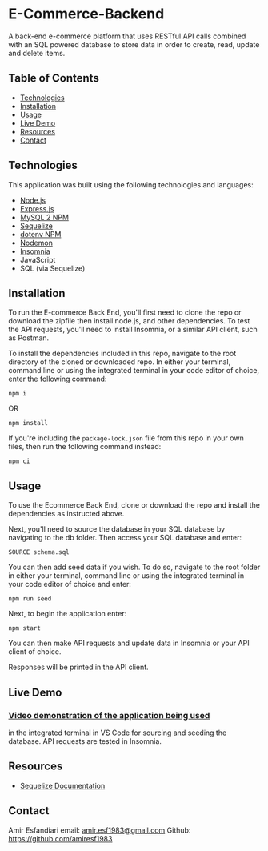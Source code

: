 # E-Commerce-Backend



A back-end e-commerce platform that uses RESTful API calls combined with an SQL powered database to store data in order to create, read, update and delete items.

## Table of Contents

* [Technologies](#technologies)
* [Installation](#installation)
* [Usage](#usage)
* [Live Demo](#live-demo)
* [Resources](#resources)
* [Contact](#contact)

## Technologies
This application was built using the following technologies and languages:
* [Node.js](https://nodejs.org/en/)
* [Express.js](https://expressjs.com/)
* [MySQL 2 NPM](https://www.npmjs.com/package/mysql2)
* [Sequelize](https://sequelize.org/)
* [dotenv NPM](https://www.npmjs.com/package/dotenv)
* [Nodemon](https://www.npmjs.com/package/nodemon)
* [Insomnia](https://insomnia.rest/)
* JavaScript
* SQL (via Sequelize)

## Installation

To run the E-commerce Back End, you'll first need to clone the repo or download the zipfile then install node.js, and other dependencies. To test the API requests, you'll need to install Insomnia, or a similar API client, such as Postman.

To install the dependencies included in this repo, navigate to the root directory of the cloned or downloaded repo. In either your terminal, command line or using the integrated terminal in your code editor of choice, enter the following command:

`npm i`

OR

`npm install`

If you're including the `package-lock.json` file from this repo in your own files, then run the following command instead:

`npm ci`

## Usage

To use the Ecommerce Back End, clone or download the repo and install the dependencies as instructed above.

Next, you'll need to source the database in your SQL database by navigating to the db folder. Then access your SQL database and enter:

`SOURCE schema.sql`

You can then add seed data if you wish. To do so, navigate to the root folder in either your terminal, command line or using the integrated terminal in your code editor of choice and enter:

`npm run seed`

Next, to begin the application enter:

`npm start`

You can then make API requests and update data in Insomnia or your API client of choice.

Responses will be printed in the API client.

## Live Demo
### [Video demonstration of the application being used](https://drive.google.com/file/d/1HJ6fjNTu7-QBqOmlwHg-kZFcLHs7nqnQ/view)
in the integrated terminal in VS Code for sourcing and seeding the database. API requests are tested in Insomnia.


## Resources
* [Sequelize Documentation](https://sequelize.org/docs/v6/getting-started/)

## Contact
Amir Esfandiari 
email: amir.esf1983@gmail.com
Github: https://github.com/amiresf1983





